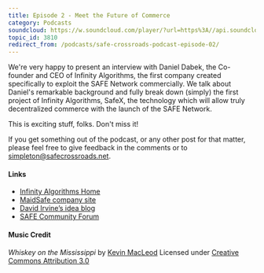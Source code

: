 ```yaml
---
title: Episode 2 - Meet the Future of Commerce
category: Podcasts
soundcloud: https://w.soundcloud.com/player/?url=https%3A//api.soundcloud.com/tracks/204269974
topic_id: 3810
redirect_from: /podcasts/safe-crossroads-podcast-episode-02/
---
```


We're very happy to present an interview with Daniel Dabek, the Co-founder and CEO of Infinity Algorithms, the first company created specifically to exploit the SAFE Network commercially. We talk about Daniel's remarkable background and fully break down (simply) the first project of Infinity Algorithms, SafeX, the technology which will allow truly decentralized commerce with the launch of the SAFE Network.

This is exciting stuff, folks. Don't miss it!

If you get something out of the podcast, or any other post for that matter, please feel free to give feedback in the comments or to [simpleton@safecrossroads.net](mailto:simpleton@safecrossroads.net).

#### Links

- [Infinity Algorithms Home](http://www.infinityalgorithms.com/)
- [MaidSafe company site](http://maidsafe.net)
- [David Irvine’s idea blog](https://metaquestions.me)
- [SAFE Community Forum](http://safenetforum.org)

#### Music Credit

_Whiskey on the Mississippi_ by [Kevin MacLeod](http://incompetech.com)
Licensed under [Creative Commons Attribution 3.0](http://creativecommons.org/licenses/by/3.0/)
